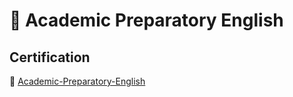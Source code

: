 # 📝 Academic Preparatory English

## Certification

🤔 [Academic-Preparatory-English](https://github.com/baolucky1901/certification-Academic-Preparatory-English/blob/main/Certifications%20Link/Academic%20Preparatory%20English.pdf)

